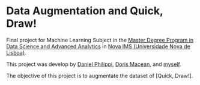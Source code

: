 # Data Augmentation and Quick, Draw!

Final project for Machine Learning Subject in the [Master Degree Program in Data Science and Advanced Analytics](https://www.novaims.unl.pt/mdsaa) in [Nova IMS (Universidade Nova de Lisboa)](https://www.novaims.unl.pt/default).

This project was develop by [Daniel Philippi](https://github.com/danielphilippi), [Doris Macean](https://github.com/doridor), and [myself](https://github.com/Farkites).

The objective of this project is to augmentate the dataset of [Quick, Draw!].

